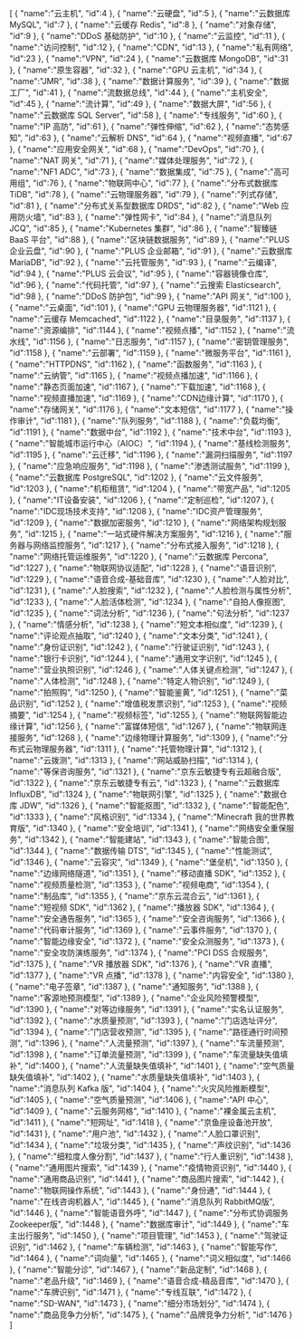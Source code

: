 [
	{
		"name":"云主机",
		"id":4
	},
	{
		"name":"云硬盘",
		"id":5
	},
	{
		"name":"云数据库 MySQL",
		"id":7
	},
	{
		"name":"云缓存 Redis",
		"id":8
	},
	{
		"name":"对象存储",
		"id":9
	},
	{
		"name":"DDoS 基础防护",
		"id":10
	},
	{
		"name":"云监控",
		"id":11
	},
	{
		"name":"访问控制",
		"id":12
	},
	{
		"name":"CDN",
		"id":13
	},
	{
		"name":"私有网络",
		"id":23
	},
	{
		"name":"VPN",
		"id":24
	},
	{
		"name":"云数据库 MongoDB",
		"id":31
	},
	{
		"name":"原生容器",
		"id":32
	},
	{
		"name":"GPU 云主机",
		"id":34
	},
	{
		"name":"JMR",
		"id":38
	},
	{
		"name":"数据计算服务",
		"id":39
	},
	{
		"name":"数据工厂",
		"id":41
	},
	{
		"name":"流数据总线",
		"id":44
	},
	{
		"name":"主机安全",
		"id":45
	},
	{
		"name":"流计算",
		"id":49
	},
	{
		"name":"数据大屏",
		"id":56
	},
	{
		"name":"云数据库 SQL Server",
		"id":58
	},
	{
		"name":"专线服务",
		"id":60
	},
	{
		"name":"IP 高防",
		"id":61
	},
	{
		"name":"弹性伸缩",
		"id":62
	},
	{
		"name":"态势感知",
		"id":63
	},
	{
		"name":"云解析 DNS",
		"id":64
	},
	{
		"name":"视频直播",
		"id":67
	},
	{
		"name":"应用安全网关",
		"id":68
	},
	{
		"name":"DevOps",
		"id":70
	},
	{
		"name":"NAT 网关",
		"id":71
	},
	{
		"name":"媒体处理服务",
		"id":72
	},
	{
		"name":"NF1 ADC",
		"id":73
	},
	{
		"name":"数据集成",
		"id":75
	},
	{
		"name":"高可用组",
		"id":76
	},
	{
		"name":"物联网中心",
		"id":77
	},
	{
		"name":"分布式数据库 TiDB",
		"id":78
	},
	{
		"name":"云物理服务器",
		"id":79
	},
	{
		"name":"列式存储",
		"id":81
	},
	{
		"name":"分布式关系型数据库 DRDS",
		"id":82
	},
	{
		"name":"Web 应用防火墙",
		"id":83
	},
	{
		"name":"弹性网卡",
		"id":84
	},
	{
		"name":"消息队列 JCQ",
		"id":85
	},
	{
		"name":"Kubernetes 集群",
		"id":86
	},
	{
		"name":"智臻链 BaaS 平台",
		"id":88
	},
	{
		"name":"区块链数据服务",
		"id":89
	},
	{
		"name":"PLUS 企业云盘",
		"id":90
	},
	{
		"name":"PLUS 企业邮箱",
		"id":91
	},
	{
		"name":"云数据库 MariaDB",
		"id":92
	},
	{
		"name":"云托管服务",
		"id":93
	},
	{
		"name":"云编译",
		"id":94
	},
	{
		"name":"PLUS 云会议",
		"id":95
	},
	{
		"name":"容器镜像仓库",
		"id":96
	},
	{
		"name":"代码托管",
		"id":97
	},
	{
		"name":"云搜索 Elasticsearch",
		"id":98
	},
	{
		"name":"DDoS 防护包",
		"id":99
	},
	{
		"name":"API 网关",
		"id":100
	},
	{
		"name":"云桌面",
		"id":101
	},
	{
		"name":"GPU 云物理服务器",
		"id":1121
	},
	{
		"name":"云缓存 Memcached",
		"id":1122
	},
	{
		"name":"目录服务",
		"id":1137
	},
	{
		"name":"资源编排",
		"id":1144
	},
	{
		"name":"视频点播",
		"id":1152
	},
	{
		"name":"流水线",
		"id":1156
	},
	{
		"name":"日志服务",
		"id":1157
	},
	{
		"name":"密钥管理服务",
		"id":1158
	},
	{
		"name":"云部署",
		"id":1159
	},
	{
		"name":"微服务平台",
		"id":1161
	},
	{
		"name":"HTTPDNS",
		"id":1162
	},
	{
		"name":"函数服务",
		"id":1163
	},
	{
		"name":"云纳管",
		"id":1165
	},
	{
		"name":"视频点播加速",
		"id":1166
	},
	{
		"name":"静态页面加速",
		"id":1167
	},
	{
		"name":"下载加速",
		"id":1168
	},
	{
		"name":"视频直播加速",
		"id":1169
	},
	{
		"name":"CDN边缘计算",
		"id":1170
	},
	{
		"name":"存储网关",
		"id":1176
	},
	{
		"name":"文本短信",
		"id":1177
	},
	{
		"name":"操作审计",
		"id":1181
	},
	{
		"name":"队列服务",
		"id":1188
	},
	{
		"name":"负载均衡",
		"id":1191
	},
	{
		"name":"数据中台",
		"id":1192
	},
	{
		"name":"技术中台",
		"id":1193
	},
	{
		"name":"智能城市运行中心（AIOC）",
		"id":1194
	},
	{
		"name":"基线检测服务",
		"id":1195
	},
	{
		"name":"云迁移",
		"id":1196
	},
	{
		"name":"漏洞扫描服务",
		"id":1197
	},
	{
		"name":"应急响应服务",
		"id":1198
	},
	{
		"name":"渗透测试服务",
		"id":1199
	},
	{
		"name":"云数据库 PostgreSQL",
		"id":1202
	},
	{
		"name":"云文件服务",
		"id":1203
	},
	{
		"name":"机柜租赁",
		"id":1204
	},
	{
		"name":"带宽产品",
		"id":1205
	},
	{
		"name":"IT设备安装",
		"id":1206
	},
	{
		"name":"定制巡检",
		"id":1207
	},
	{
		"name":"IDC现场技术支持",
		"id":1208
	},
	{
		"name":"IDC资产管理服务",
		"id":1209
	},
	{
		"name":"数据加密服务",
		"id":1210
	},
	{
		"name":"网络架构规划服务",
		"id":1215
	},
	{
		"name":"一站式硬件解决方案服务",
		"id":1216
	},
	{
		"name":"服务器与网络监控服务",
		"id":1217
	},
	{
		"name":"分布式接入服务",
		"id":1218
	},
	{
		"name":"网络托管运维服务",
		"id":1220
	},
	{
		"name":"云数据库 Percona",
		"id":1227
	},
	{
		"name":"物联网协议适配",
		"id":1228
	},
	{
		"name":"语音识别",
		"id":1229
	},
	{
		"name":"语音合成-基础音库",
		"id":1230
	},
	{
		"name":"人脸对比",
		"id":1231
	},
	{
		"name":"人脸搜索",
		"id":1232
	},
	{
		"name":"人脸检测与属性分析",
		"id":1233
	},
	{
		"name":"人脸活体检测",
		"id":1234
	},
	{
		"name":"自拍人像抠图",
		"id":1235
	},
	{
		"name":"词法分析",
		"id":1236
	},
	{
		"name":"句法分析",
		"id":1237
	},
	{
		"name":"情感分析",
		"id":1238
	},
	{
		"name":"短文本相似度",
		"id":1239
	},
	{
		"name":"评论观点抽取",
		"id":1240
	},
	{
		"name":"文本分类",
		"id":1241
	},
	{
		"name":"身份证识别",
		"id":1242
	},
	{
		"name":"行驶证识别",
		"id":1243
	},
	{
		"name":"银行卡识别",
		"id":1244
	},
	{
		"name":"通用文字识别",
		"id":1245
	},
	{
		"name":"营业执照识别",
		"id":1246
	},
	{
		"name":"人体关键点检测",
		"id":1247
	},
	{
		"name":"人体检测",
		"id":1248
	},
	{
		"name":"特定人物识别",
		"id":1249
	},
	{
		"name":"拍照购",
		"id":1250
	},
	{
		"name":"智能鉴黄",
		"id":1251
	},
	{
		"name":"菜品识别",
		"id":1252
	},
	{
		"name":"增值税发票识别",
		"id":1253
	},
	{
		"name":"视频摘要",
		"id":1254
	},
	{
		"name":"视频标签",
		"id":1255
	},
	{
		"name":"物联网智能边缘计算",
		"id":1256
	},
	{
		"name":"富媒体短信",
		"id":1267
	},
	{
		"name":"物联网连接服务",
		"id":1268
	},
	{
		"name":"边缘物理计算服务",
		"id":1309
	},
	{
		"name":"分布式云物理服务器",
		"id":1311
	},
	{
		"name":"托管物理计算",
		"id":1312
	},
	{
		"name":"云拨测",
		"id":1313
	},
	{
		"name":"网站威胁扫描",
		"id":1314
	},
	{
		"name":"等保咨询服务",
		"id":1321
	},
	{
		"name":"京东云敏捷专有云超融合版",
		"id":1322
	},
	{
		"name":"京东云敏捷专有云",
		"id":1323
	},
	{
		"name":"云数据库 InfluxDB",
		"id":1324
	},
	{
		"name":"物联网引擎",
		"id":1325
	},
	{
		"name":"数据仓库 JDW",
		"id":1326
	},
	{
		"name":"智能抠图",
		"id":1332
	},
	{
		"name":"智能配色",
		"id":1333
	},
	{
		"name":"风格识别",
		"id":1334
	},
	{
		"name":"Minecraft 我的世界教育版",
		"id":1340
	},
	{
		"name":"安全培训",
		"id":1341
	},
	{
		"name":"网络安全重保服务",
		"id":1342
	},
	{
		"name":"智能建站",
		"id":1343
	},
	{
		"name":"智能合图",
		"id":1344
	},
	{
		"name":"数据传输 DTS",
		"id":1345
	},
	{
		"name":"性能测试",
		"id":1346
	},
	{
		"name":"云容灾",
		"id":1349
	},
	{
		"name":"堡垒机",
		"id":1350
	},
	{
		"name":"边缘网络隧道",
		"id":1351
	},
	{
		"name":"移动直播 SDK",
		"id":1352
	},
	{
		"name":"视频质量检测",
		"id":1353
	},
	{
		"name":"视频电商",
		"id":1354
	},
	{
		"name":"制品库",
		"id":1355
	},
	{
		"name":"京东云混合云",
		"id":1361
	},
	{
		"name":"短视频 SDK",
		"id":1362
	},
	{
		"name":"播放器 SDK",
		"id":1364
	},
	{
		"name":"安全通告服务",
		"id":1365
	},
	{
		"name":"安全咨询服务",
		"id":1366
	},
	{
		"name":"代码审计服务",
		"id":1369
	},
	{
		"name":"云事件服务",
		"id":1370
	},
	{
		"name":"智能边缘安全",
		"id":1372
	},
	{
		"name":"安全众测服务",
		"id":1373
	},
	{
		"name":"安全攻防演练服务",
		"id":1374
	},
	{
		"name":"PCI DSS 合规服务",
		"id":1375
	},
	{
		"name":"VR 播放器 SDK",
		"id":1376
	},
	{
		"name":"VR 直播",
		"id":1377
	},
	{
		"name":"VR 点播",
		"id":1378
	},
	{
		"name":"内容安全",
		"id":1380
	},
	{
		"name":"电子签章",
		"id":1387
	},
	{
		"name":"通知服务",
		"id":1388
	},
	{
		"name":"客源地预测模型",
		"id":1389
	},
	{
		"name":"企业风险预警模型",
		"id":1390
	},
	{
		"name":"对等边缘服务",
		"id":1391
	},
	{
		"name":"实名认证服务",
		"id":1392
	},
	{
		"name":"水质量预测",
		"id":1393
	},
	{
		"name":"门店选址评分",
		"id":1394
	},
	{
		"name":"门店营收预测",
		"id":1395
	},
	{
		"name":"路径通行时间预测",
		"id":1396
	},
	{
		"name":"人流量预测",
		"id":1397
	},
	{
		"name":"车流量预测",
		"id":1398
	},
	{
		"name":"订单流量预测",
		"id":1399
	},
	{
		"name":"车流量缺失值填补",
		"id":1400
	},
	{
		"name":"人流量缺失值填补",
		"id":1401
	},
	{
		"name":"空气质量缺失值填补",
		"id":1402
	},
	{
		"name":"水质量缺失值填补",
		"id":1403
	},
	{
		"name":"消息队列 Kafka 版",
		"id":1404
	},
	{
		"name":"火灾风险推断模型",
		"id":1405
	},
	{
		"name":"空气质量预测",
		"id":1406
	},
	{
		"name":"API 中心",
		"id":1409
	},
	{
		"name":"云服务网格",
		"id":1410
	},
	{
		"name":"裸金属云主机",
		"id":1411
	},
	{
		"name":"短网址",
		"id":1418
	},
	{
		"name":"京鱼座设备池开放",
		"id":1431
	},
	{
		"name":"用户池",
		"id":1432
	},
	{
		"name":"人脸口罩识别",
		"id":1434
	},
	{
		"name":"垃圾分类",
		"id":1435
	},
	{
		"name":"声纹识别",
		"id":1436
	},
	{
		"name":"细粒度人像分割",
		"id":1437
	},
	{
		"name":"行人重识别",
		"id":1438
	},
	{
		"name":"通用图片搜索",
		"id":1439
	},
	{
		"name":"疫情物资识别",
		"id":1440
	},
	{
		"name":"通用商品识别",
		"id":1441
	},
	{
		"name":"商品图片搜索",
		"id":1442
	},
	{
		"name":"物联网操作系统",
		"id":1443
	},
	{
		"name":"身份通",
		"id":1444
	},
	{
		"name":"在线咨询机器人",
		"id":1445
	},
	{
		"name":"消息队列 RabbitMQ版",
		"id":1446
	},
	{
		"name":"智能语音外呼",
		"id":1447
	},
	{
		"name":"分布式协调服务Zookeeper版",
		"id":1448
	},
	{
		"name":"数据库审计",
		"id":1449
	},
	{
		"name":"车主出行服务",
		"id":1450
	},
	{
		"name":"项目管理",
		"id":1453
	},
	{
		"name":"驾驶证识别",
		"id":1462
	},
	{
		"name":"车辆检测",
		"id":1463
	},
	{
		"name":"智能写作",
		"id":1464
	},
	{
		"name":"词向量",
		"id":1465
	},
	{
		"name":"词义相似度",
		"id":1466
	},
	{
		"name":"智能分诊",
		"id":1467
	},
	{
		"name":"新品定制",
		"id":1468
	},
	{
		"name":"老品升级",
		"id":1469
	},
	{
		"name":"语音合成-精品音库",
		"id":1470
	},
	{
		"name":"车牌识别",
		"id":1471
	},
	{
		"name":"专线互联",
		"id":1472
	},
	{
		"name":"SD-WAN",
		"id":1473
	},
	{
		"name":"细分市场划分",
		"id":1474
	},
	{
		"name":"商品竞争力分析",
		"id":1475
	},
	{
		"name":"品牌竞争力分析",
		"id":1476
	}
]